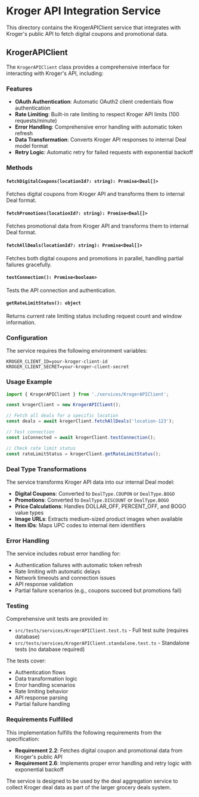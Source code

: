 # Kroger API Integration Service

This directory contains the KrogerAPIClient service that integrates with Kroger's public API to fetch digital coupons and promotional data.

## KrogerAPIClient

The `KrogerAPIClient` class provides a comprehensive interface for interacting with Kroger's API, including:

### Features

- **OAuth Authentication**: Automatic OAuth2 client credentials flow authentication
- **Rate Limiting**: Built-in rate limiting to respect Kroger API limits (100 requests/minute)
- **Error Handling**: Comprehensive error handling with automatic token refresh
- **Data Transformation**: Converts Kroger API responses to internal Deal model format
- **Retry Logic**: Automatic retry for failed requests with exponential backoff

### Methods

#### `fetchDigitalCoupons(locationId?: string): Promise<Deal[]>`
Fetches digital coupons from Kroger API and transforms them to internal Deal format.

#### `fetchPromotions(locationId?: string): Promise<Deal[]>`
Fetches promotional data from Kroger API and transforms them to internal Deal format.

#### `fetchAllDeals(locationId?: string): Promise<Deal[]>`
Fetches both digital coupons and promotions in parallel, handling partial failures gracefully.

#### `testConnection(): Promise<boolean>`
Tests the API connection and authentication.

#### `getRateLimitStatus(): object`
Returns current rate limiting status including request count and window information.

### Configuration

The service requires the following environment variables:

```env
KROGER_CLIENT_ID=your-kroger-client-id
KROGER_CLIENT_SECRET=your-kroger-client-secret
```

### Usage Example

```typescript
import { KrogerAPIClient } from './services/KrogerAPIClient';

const krogerClient = new KrogerAPIClient();

// Fetch all deals for a specific location
const deals = await krogerClient.fetchAllDeals('location-123');

// Test connection
const isConnected = await krogerClient.testConnection();

// Check rate limit status
const rateLimitStatus = krogerClient.getRateLimitStatus();
```

### Deal Type Transformations

The service transforms Kroger API data into our internal Deal model:

- **Digital Coupons**: Converted to `DealType.COUPON` or `DealType.BOGO`
- **Promotions**: Converted to `DealType.DISCOUNT` or `DealType.BOGO`
- **Price Calculations**: Handles DOLLAR_OFF, PERCENT_OFF, and BOGO value types
- **Image URLs**: Extracts medium-sized product images when available
- **Item IDs**: Maps UPC codes to internal item identifiers

### Error Handling

The service includes robust error handling for:

- Authentication failures with automatic token refresh
- Rate limiting with automatic delays
- Network timeouts and connection issues
- API response validation
- Partial failure scenarios (e.g., coupons succeed but promotions fail)

### Testing

Comprehensive unit tests are provided in:
- `src/tests/services/KrogerAPIClient.test.ts` - Full test suite (requires database)
- `src/tests/services/KrogerAPIClient.standalone.test.ts` - Standalone tests (no database required)

The tests cover:
- Authentication flows
- Data transformation logic
- Error handling scenarios
- Rate limiting behavior
- API response parsing
- Partial failure handling

### Requirements Fulfilled

This implementation fulfills the following requirements from the specification:

- **Requirement 2.2**: Fetches digital coupon and promotional data from Kroger's public API
- **Requirement 2.6**: Implements proper error handling and retry logic with exponential backoff

The service is designed to be used by the deal aggregation service to collect Kroger deal data as part of the larger grocery deals system.
